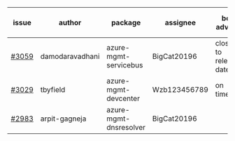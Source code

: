| issue | author | package | assignee | bot advice | created date of issue | target release date | date from target |
| ------ | ------ | ------ | ------ | ------ | ------ | ------ | :-----: |
| [#3059](https://github.com/Azure/sdk-release-request/issues/3059) | damodaravadhani | azure-mgmt-servicebus | BigCat20196 | close to release date.  | 08-04 | 08-10 | 1 |
| [#3029](https://github.com/Azure/sdk-release-request/issues/3029) | tbyfield | azure-mgmt-devcenter | Wzb123456789 | on time | 07-21 | 08-15 |  |
| [#2983](https://github.com/Azure/sdk-release-request/issues/2983) | arpit-gagneja | azure-mgmt-dnsresolver | BigCat20196 |  | 07-05 | 09-30 |  |
